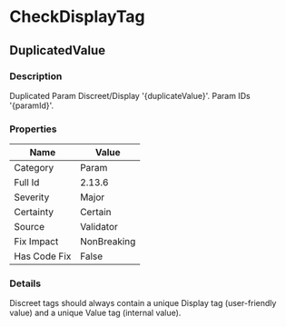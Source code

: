 ﻿---  
uid: Validator_2_13_6  
---

# CheckDisplayTag

## DuplicatedValue

### Description

Duplicated Param Discreet\/Display '{duplicateValue}'. Param IDs '{paramId}'.

### Properties

| Name         | Value       |
| ------------ | ----------- |
| Category     | Param       |
| Full Id      | 2.13.6      |
| Severity     | Major       |
| Certainty    | Certain     |
| Source       | Validator   |
| Fix Impact   | NonBreaking |
| Has Code Fix | False       |

### Details

Discreet tags should always contain a unique Display tag (user\-friendly value) and a unique Value tag (internal value).
